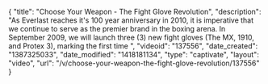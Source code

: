 {
    "title": "Choose Your Weapon - The Fight Glove Revolution",
    "description": "As Everlast reaches it's 100 year anniversary in 2010, it is imperative that we continue to serve as the premier brand in the boxing arena.  In September 2009, we will launch three (3) new fight gloves (The MX, 1910, and Protex 3), marking the first time ",
    "videoid": "137556",
    "date_created": "1387325033",
    "date_modified": "1418181134",
    "type": "captivate",
    "layout": "video",
    "url": "\/v\/choose-your-weapon-the-fight-glove-revolution\/137556"
}